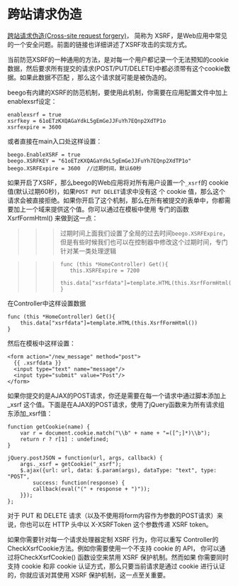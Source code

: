 # 跨站请求伪造

[跨站请求伪造(Cross-site request forgery)](http://en.wikipedia.org/wiki/Cross-site_request_forgery)， 简称为 XSRF，是Web应用中常见的一个安全问题。前面的链接也详细讲述了XSRF攻击的实现方式。

当前防范XSRF的一种通用的方法，是对每一个用户都记录一个无法预知的cookie数据，然后要求所有提交的请求(POST/PUT/DELETE)中都必须带有这个cookie数据。如果此数据不匹配 ，那么这个请求就可能是被伪造的。

beego有内建的XSRF的防范机制，要使用此机制，你需要在应用配置文件中加上enablexsrf设定：

    enablexsrf = true
    xsrfkey = 61oETzKXQAGaYdkL5gEmGeJJFuYh7EQnp2XdTP1o
    xsrfexpire = 3600   

或者直接在main入口处这样设置：

    beego.EnableXSRF = true
    beego.XSRFKEY = "61oETzKXQAGaYdkL5gEmGeJJFuYh7EQnp2XdTP1o"
    beego.XSRFExpire = 3600  //过期时间，默认60秒
    

如果开启了XSRF，那么beego的Web应用将对所有用户设置一个`_xsrf`的 cookie 值(默认过期60秒)，如果`POST PUT DELET`请求中没有这 个 cookie 值，那么这个请求会被直接拒绝。如果你开启了这个机制，那么在所有被提交的表单中，你都需要加上一个域来提供这个值。你可以通过在模板中使用 专门的函数 XsrfFormHtml() 来做到这一点：

>>> 过期时间上面我们设置了全局的过去时间`beego.XSRFExpire`，但是有些时候我们也可以在控制器中修改这个过期时间，专门针对某一类处理逻辑

>>>     func (this *HomeController) Get(){ 
>>>        this.XSRFExpire = 7200    
>>>        this.data["xsrfdata"]=template.HTML(this.XsrfFormHtml())
>>>     }

在Controller中这样设置数据

    func (this *HomeController) Get(){        
        this.data["xsrfdata"]=template.HTML(this.XsrfFormHtml())
    }
  
然后在模板中这样设置：

    <form action="/new_message" method="post">
      {{ .xsrfdata }}
      <input type="text" name="message"/>
      <input type="submit" value="Post"/>
    </form>
  
如果你提交的是AJAX的POST请求，你还是需要在每一个请求中通过脚本添加上 _xsrf 这个值。下面是在AJAX的POST请求，使用了jQuery函数来为所有请求组东添加_xsrf值：

    function getCookie(name) {
        var r = document.cookie.match("\\b" + name + "=([^;]*)\\b");
        return r ? r[1] : undefined;
    }
    
    jQuery.postJSON = function(url, args, callback) {
        args._xsrf = getCookie("_xsrf");
        $.ajax({url: url, data: $.param(args), dataType: "text", type: "POST",
            success: function(response) {
            callback(eval("(" + response + ")"));
        }});
    };
  
对于 PUT 和 DELETE 请求（以及不使用将form内容作为参数的POST请求）来说，你也可以在 HTTP 头中以 X-XSRFToken 这个参数传递 XSRF token。

如果你需要针对每一个请求处理器定制 XSRF 行为，你可以重写 Controller的CheckXsrfCookie方法。例如你需要使用一个不支持 cookie 的 API， 你可以通过将CheckXsrfCookie() 函数设空来禁用 XSRF 保护机制。然而如果 你需要同时支持 cookie 和非 cookie 认证方式，那么只要当前请求是通过 cookie 进行认证的，你就应该对其使用 XSRF 保护机制，这一点至关重要。
